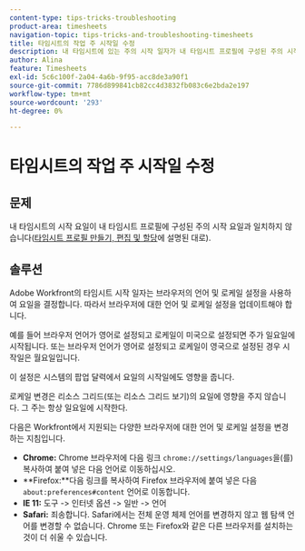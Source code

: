 ```yaml
---
content-type: tips-tricks-troubleshooting
product-area: timesheets
navigation-topic: tips-tricks-and-troubleshooting-timesheets
title: 타임시트의 작업 주 시작일 수정
description: 내 타임시트에 있는 주의 시작 일자가 내 타임시트 프로필에 구성된 주의 시작 일자와 일치하지 않습니다.
author: Alina
feature: Timesheets
exl-id: 5c6c100f-2a04-4a6b-9f95-acc8de3a90f1
source-git-commit: 7786d899841cb82cc4d3832fb083c6e2bda2e197
workflow-type: tm+mt
source-wordcount: '293'
ht-degree: 0%

---
```


# 타임시트의 작업 주 시작일 수정

## 문제

내 타임시트의 시작 요일이 내 타임시트 프로필에 구성된 주의 시작 요일과 일치하지 않습니다([타임시트 프로필 만들기, 편집 및 할당](../../timesheets/create-and-manage-timesheets/create-timesheet-profiles.md)에 설명된 대로).

## 솔루션

Adobe Workfront의 타임시트 시작 일자는 브라우저의 언어 및 로케일 설정을 사용하여 요일을 결정합니다. 따라서 브라우저에 대한 언어 및 로케일 설정을 업데이트해야 합니다. 

예를 들어 브라우저 언어가 영어로 설정되고 로케일이 미국으로 설정되면 주가 일요일에 시작됩니다. 또는 브라우저 언어가 영어로 설정되고 로케일이 영국으로 설정된 경우 시작일은 월요일입니다.

이 설정은 시스템의 팝업 달력에서 요일의 시작일에도 영향을 줍니다.

로케일 변경은 리소스 그리드(또는 리소스 그리드 보기)의 요일에 영향을 주지 않습니다. 그 주는 항상 일요일에 시작한다.

다음은 Workfront에서 지원되는 다양한 브라우저에 대한 언어 및 로케일 설정을 변경하는 지침입니다.

* **Chrome:** Chrome 브라우저에 다음 링크 `chrome://settings/languages`을(를) 복사하여 붙여 넣은 다음 언어로 이동하십시오.
* **Firefox:**다음 링크를 복사하여 Firefox 브라우저에 붙여 넣은 다음 `about:preferences#content` 언어로 이동합니다.
* **IE 11:** 도구 -> 인터넷 옵션 -> 일반 -> 언어
* **Safari:** 죄송합니다. Safari에서는 전체 운영 체제 언어를 변경하지 않고 웹 탐색 언어를 변경할 수 없습니다. Chrome 또는 Firefox와 같은 다른 브라우저를 설치하는 것이 더 쉬울 수 있습니다.

 
